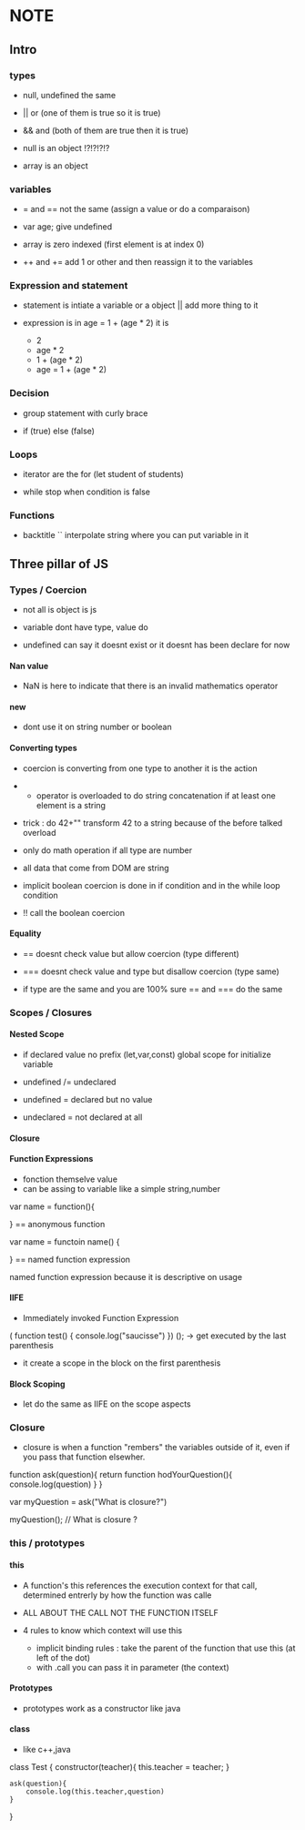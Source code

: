 # NOTE

## Intro

### types

- null, undefined the same

 - || or (one of them is true so it is true)

 - && and (both of them are true then it is true)

 - null is an object !?!?!?!?
 - array is an object

### variables

- = and == not the same (assign a value or do a comparaison)

- var age; give undefined

- array is zero indexed (first element is at index 0)

- ++ and += add 1 or other and then reassign it to the variables

### Expression and statement

- statement is intiate a variable or a object || add more thing to it

- expression is in age = 1 + (age * 2) it is 
    - 2
    - age * 2
    - 1 + (age * 2)
    - age = 1 + (age * 2)

### Decision

- group statement with curly brace

- if (true) else (false)


### Loops

- iterator are the for (let student of students)

- while stop when condition is false


### Functions

- backtitle `` interpolate string where you can put variable in it

## Three pillar of JS

### Types / Coercion

- not all is object is js

- variable dont have type, value do

- undefined can say it doesnt exist or it doesnt has been declare for now

#### Nan value

- NaN is here to indicate that there is an invalid mathematics operator

#### new

- dont use it on string number or boolean

#### Converting types

- coercion is converting from one type to another it is the action

- + operator is overloaded to do string concatenation if at least one element is a string

- trick : do 42+"" transform 42 to a string because of the before talked overload

- only do math operation if all type are number

- all data that come from DOM are string

- implicit boolean coercion is done in if condition and in the while loop condition

- !! call the boolean coercion

#### Equality


- == doesnt check value but allow coercion (type different)
- === doesnt check value and type but disallow coercion (type same)

- if type are the same and you are 100% sure == and === do the same

### Scopes / Closures

#### Nested Scope

- if declared value no prefix (let,var,const) global scope for initialize variable

- undefined /= undeclared
- undefined = declared but no value
- undeclared = not declared at all

#### Closure

#### Function Expressions

- fonction themselve value 
- can be assing to variable like a simple string,number

var name = function(){

} == anonymous function

var name = functoin name() {

} == named function expression

named function expression because it is descriptive on usage

#### IIFE

- Immediately invoked Function Expression

( function test() {
    console.log("saucisse")
}) (); -> get executed by the last parenthesis

- it create a scope in the block on the first parenthesis

#### Block Scoping

- let do the same as IIFE on the scope aspects

### Closure

- closure is when a function "rembers" the variables outside of it, even if you pass that function elsewher.

function ask(question){
    return function hodYourQuestion(){
        console.log(question)
    }
}

var myQuestion = ask("What is closure?")

myQuestion(); // What is closure ?

### this / prototypes

#### this

- A function's this references the execution context for that call, determined entrerly by how the function was calle

- ALL ABOUT THE CALL NOT THE FUNCTION ITSELF

- 4 rules to know which context will use this 
    - implicit binding rules : take the parent of the function that use this (at left of the dot)
    - with .call you can pass it in parameter (the context)

#### Prototypes

- prototypes work as a constructor like java

#### class

- like c++,java

class Test {
    constructor(teacher){
        this.teacher = teacher;
    }

    ask(question){
        console.log(this.teacher,question)
    }
}
